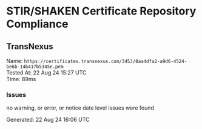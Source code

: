 # STIR/SHAKEN Certificate Repository Compliance

## TransNexus

Name: `https://certificates.transnexus.com/345J/8aa4dfa2-a9d6-4524-be6b-14b417b5345e.pem`\
Tested At: 22 Aug 24 15:27 UTC\
Time: 89ms

### Issues

no warning, or error, or notice date level issues were found

Generated: 22 Aug 24 16:06 UTC